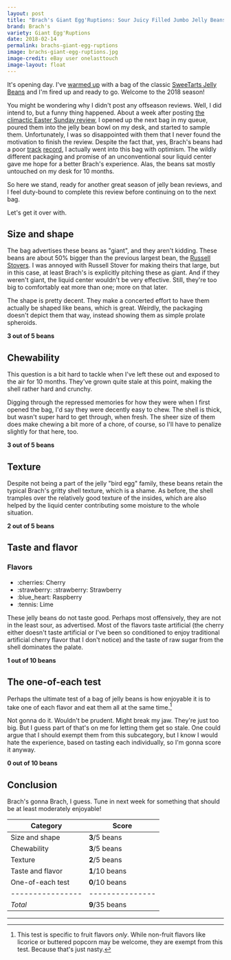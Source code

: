 ```yaml
---
layout: post
title: "Brach's Giant Egg'Ruptions: Sour Juicy Filled Jumbo Jelly Beans"
brand: Brach's
variety: Giant Egg'Ruptions
date: 2018-02-14
permalink: brachs-giant-egg-ruptions
image: brachs-giant-egg-ruptions.jpg
image-credit: eBay user onelasttouch
image-layout: float
---
```


It's opening day.
I've [warmed up](https://twitter.com/scott_ish/status/961010835492671488)
with a bag of the classic [SweeTarts Jelly Beans](/sweetarts-jelly-beans)
and I'm fired up and ready to go.
Welcome to the 2018 season!

You might be wondering why I didn't post any offseason reviews.
Well, I did intend to, but a funny thing happened.
About a week after posting
[the climactic Easter Sunday review](/gimbals-gourmet-jelly-beans),
I opened up the next bag in my queue,
poured them into the jelly bean bowl on my desk,
and started to sample them.
Unfortunately, I was so disappointed with them that
I never found the motivation to finish the review.
Despite the fact that, yes, Brach's beans had a poor
[track](/brachs-classic-jelly-bird-eggs)
[record](/brachs-speckled-jelly-bird-eggs),
I actually went into this bag with optimism.
The wildly different packaging and promise of an unconventional
sour liquid center gave me hope for a better Brach's experience.
Alas, the beans sat mostly untouched on my desk for 10 months.

So here we stand, ready for another great season of jelly bean reviews,
and I feel duty-bound to complete this review
before continuing on to the next bag.

Let's get it over with.


## Size and shape

The bag advertises these beans as "giant", and they aren't kidding.
These beans are about 50% bigger than the previous largest bean,
the [Russell Stovers](/russell-stover-pectin-jelly-beans).
I was annoyed with Russell Stover for making theirs that large,
but in this case, at least Brach's is explicitly pitching these as giant.
And if they weren't giant, the liquid center wouldn't be very effective.
Still, they're too big to comfortably eat more than one; more on that later.

The shape is pretty decent. They make a concerted effort to have them
actually be shaped like beans, which is great.
Weirdly, the packaging doesn't depict them that way,
instead showing them as simple prolate spheroids.

**3 out of 5 beans**


## Chewability

This question is a bit hard to tackle when
I've left these out and exposed to the air for 10 months.
They've grown quite stale at this point,
making the shell rather hard and crunchy.

Digging through the repressed memories for
how they were when I first opened the bag,
I'd say they were decently easy to chew.
The shell is thick, but wasn't super hard to get through, when fresh.
The sheer size of them does make chewing a bit more of a chore,
of course, so I'll have to penalize slightly for that here, too.

**3 out of 5 beans**


## Texture

Despite not being a part of the jelly "bird egg" family,
these beans retain the typical Brach's gritty shell texture,
which is a shame.
As before, the shell tramples over the relatively good texture of the insides,
which are also helped by the liquid center
contributing some moisture to the whole situation.

**2 out of 5 beans**


## Taste and flavor

<div class="inset">
    <h3>Flavors</h3>
    <ul class="emoji-list">
        <li>:cherries: Cherry</li>
        <li>:strawberry: :strawberry: Strawberry</li>
        <li>:blue_heart: Raspberry</li>
        <li>:tennis: Lime</li>
    </ul>
</div>

These jelly beans do not taste good.
Perhaps most offensively, they are not in the least sour, as advertised.
Most of the flavors taste artificial
(the cherry either doesn't taste artificial or I've been so conditioned to
enjoy traditional artificial cherry flavor that I don't notice)
and the taste of raw sugar from the shell dominates the palate.

**1 out of 10 beans**


## The one-of-each test

Perhaps the ultimate test of a bag of jelly beans is how enjoyable it is
to take one of each flavor and eat them all at the same time.[^1]

Not gonna do it. Wouldn't be prudent.
Might break my jaw. They're just too big.
But I guess part of that's on me for letting them get so stale.
One could argue that I should exempt them from this subcategory,
but I know I would hate the experience, based on tasting each individually,
so I'm gonna score it anyway.

**0 out of 10 beans**


## Conclusion

Brach's gonna Brach, I guess.
Tune in next week for something that should be at least moderately enjoyable!

Category         | Score
---------------- | ---------------
Size and shape   | **3**/5 beans
Chewability      | **3**/5 beans
Texture          | **2**/5 beans
Taste and flavor | **1**/10 beans
One-of-each test | **0**/10 beans
---------------- | ---------------
_Total_          | **9**/35 beans


---

[^1]: This test is specific to fruit flavors _only_. While non-fruit flavors like licorice or buttered popcorn may be welcome, they are exempt from this test. Because that's just nasty.
